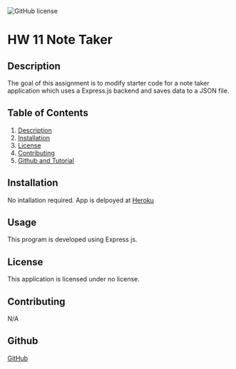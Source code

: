 ![GitHub license](https://img.shields.io/badge/license-None-Black.svg)
  # HW 11 Note Taker

  ## Description

  The goal of this assignment is to modify starter code for a note taker application which uses a Express.js backend and saves data to a JSON file.

  ## Table of Contents
  1. [Description](#description)
  2. [Installation](#installation)
  3. [License](#license)
  4. [Contributing](#contributing)
  5. [Github and Tutorial](#github)

  ## Installation

  No intallation required. App is delpoyed at <a href = "https://spring-leaf-6273.herokuapp.com/"> Heroku </a>

  ## Usage
  This program is developed using Express js.

  ## License
  This application is licensed under no license.

  ## Contributing
  N/A

  ## Github
  <a href="https://github.com/tmantena1">GitHub</a>
  <br>